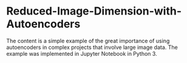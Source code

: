 # Reduced-Image-Dimension-with-Autoencoders
The content is a simple example of the great importance of using autoencoders in complex projects that involve large image data. The example was implemented in Jupyter Notebook in Python 3.
